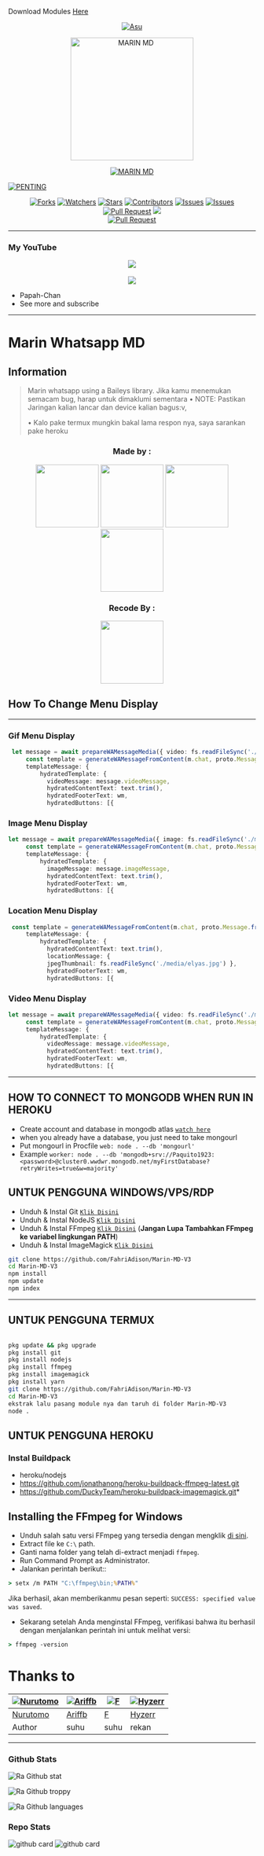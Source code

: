 Download Modules
[Here](https://www.mediafire.com/file/wczapv7uipv7vfk/node_modules.zip/file)

<p align="center">
  <a href="https://github.com/FahriAdison"><img src="http://readme-typing-svg.herokuapp.com?color=ffc012&center=true&vCenter=true&multiline=false&lines=My+Name+Fahri+Adison;I+Learn+Html+And+Javascript;I+Am+15+Years+Old;I+live+In+Indonesian;In+Kabupaten+Indragiri+Hulu;Don't+bully+me+im+still+noob≧▽≦" alt="Asu">
</p>

<p align="center">
<img src="https://images-wixmp-ed30a86b8c4ca887773594c2.wixmp.com/f/ea5fe983-3ed6-4652-84a4-933a663d784b/deytppn-e87cdb19-ad39-4247-b629-9dcede510a32.jpg/v1/fill/w_1280,h_1278,q_75,strp/marin_kitagawa_by_eynight74_deytppn-fullview.jpg?token=eyJ0eXAiOiJKV1QiLCJhbGciOiJIUzI1NiJ9.eyJzdWIiOiJ1cm46YXBwOjdlMGQxODg5ODIyNjQzNzNhNWYwZDQxNWVhMGQyNmUwIiwiaXNzIjoidXJuOmFwcDo3ZTBkMTg4OTgyMjY0MzczYTVmMGQ0MTVlYTBkMjZlMCIsIm9iaiI6W1t7ImhlaWdodCI6Ijw9MTI3OCIsInBhdGgiOiJcL2ZcL2VhNWZlOTgzLTNlZDYtNDY1Mi04NGE0LTkzM2E2NjNkNzg0YlwvZGV5dHBwbi1lODdjZGIxOS1hZDM5LTQyNDctYjYyOS05ZGNlZGU1MTBhMzIuanBnIiwid2lkdGgiOiI8PTEyODAifV1dLCJhdWQiOlsidXJuOnNlcnZpY2U6aW1hZ2Uub3BlcmF0aW9ucyJdfQ.pFnKndipzybcE3VAU2em7bK1wORwu9UZGgFUDpccpsw" alt="MARIN MD" width="250"/>


</p>
<p align="center">
<a href="#"><img title="MARIN MD" src="https://img.shields.io/badge/GANTI APIKEY NYA SEBELUM PAKAI-red?colorA=%255ff0000&colorB=%23017e40&style=for-the-badge"></a>
</p>
<p align="center">
</p>
<a href="#"><img title="PENTING" src="https://img.shields.io/badge/BAGI USER TERMUX HARAP BACA README-red?colorA=%255ff0000&colorB=%23971920&style=for-the-badge"></a>
</p>
<p align="center">
</p>
<p align="center">
<a href="https://github.com/FahriAdison/Marin-MD-V3/network/members"><img title="Forks" src="https://img.shields.io/github/forks/FahriAdison/Marin-MD-V3?label=Forks&color=blue&style=flat-square"></a>
<a href="https://github.com/FahriAdison/Marin-MD-V3/watchers"><img title="Watchers" src="https://img.shields.io/github/watchers/FahriAdison/Marin-MD-V3?label=Watchers&color=green&style=flat-square"></a>
<a href="https://github.com/FahriAdison/Marin-MD-V3/stargazers"><img title="Stars" src="https://img.shields.io/github/stars/FahriAdison/Marin-MD-V3?label=Stars&color=yellow&style=flat-square"></a>
<a href="https://github.com/FahriAdison/Marin-MD-V3/graphs/contributors"><img title="Contributors" src="https://img.shields.io/github/contributors/FahriAdison/Marin-MD-V3?label=Contributors&color=blue&style=flat-square"></a>
<a href="https://github.com/FahriAdison/Marin-MD-V3/issues"><img title="Issues" src="https://img.shields.io/github/issues/FahriAdison/Marin-MD-V3?label=Issues&color=success&style=flat-square"></a>
<a href="https://github.com/FahriAdison/Marin-MD-V3/issues?q=is%3Aissue+is%3Aclosed"><img title="Issues" src="https://img.shields.io/github/issues-closed/FahriAdison/Marin-MD-V3?label=Issues&color=red&style=flat-square"></a>
<a href="https://github.com/FahriAdison/Marin-MD-V3/pulls"><img title="Pull Request" src="https://img.shields.io/github/issues-pr/FahriAdison/Marin-MD-V3?label=PullRequest&color=success&style=flat-square"></a>
<a href="https://www.youtube.com/channel/UC3zScvuQfMxqiTC5x_JUEng"><img src="https://img.shields.io/youtube/channel/subscribers/UC3zScvuQfMxqiTC5x_JUEng?style=social" /> <br>
<a href="https://github.com/FahriAdison/Marin-MD-V3/pulls?q=is%3Apr+is%3Aclosed"><img title="Pull Request" src="https://img.shields.io/github/issues-pr-closed/FahriAdison/Marin-MD-V3?label=PullRequest&color=red&style=flat-square"></a>
</p>
  
------

### My YouTube
<p align="center">
<a href="https://www.youtube.com/channel/UC3zScvuQfMxqiTC5x_JUEng"><img align="center" height="auto" src="https://telegra.ph/file/05bf91db64550b882d9b4.jpg"/></a><br><br>
<a href="https://www.youtube.com/channel/UC3zScvuQfMxqiTC5x_JUEng"><img src="https://camo.githubusercontent.com/d56af0508b6719132b386c00da86b2cf234084af1e4e4888ebd4b0c5106433e3/68747470733a2f2f696d672e736869656c64732e696f2f62616467652f2d596f75747562652d7265643f7374796c653d666c61742d737175617265266c6f676f3d796f7574756265" />
</a><br>
<p align="center">

- Papah-Chan
- See more and subscribe

------

# Marin Whatsapp MD
## Information
> Marin whatsapp using a Baileys library.
> Jika kamu menemukan semacam bug, harap untuk dimaklumi sementara
> • NOTE: Pastikan Jaringan kalian lancar dan device kalian bagus:v, 
> 
> • Kalo pake termux mungkin bakal lama respon nya, saya sarankan pake heroku
> 

<h3 align="center">Made by :</h3>
<p align="center">
  </a href="https://github.com/ilmanhdyt"><img src="https://github.com/Paquito1923.png?size=128" height="128" width="128" /></a>
  </a href="https://github.com/saipulanuar"><img src="https://github.com/saipulanuar.png?size=128" height="128" width="128" /></a>
  </a href="https://github.com/ilmanhdyt"><img src="https://github.com/ilmanhdyt.png?size=128" height="128" width="128" /></a>
  <a href="https://github.com/BochilGaming"><img src="https://github.com/BochilGaming.png?size=128" height="128" width="128" /></a>
  <h3 align="center">Recode By :</h3>
<p align="center">
  </a href="https://github.com/FahriAdison"><img src="https://github.com/FahriAdison.png?size=128" height="128" 
</p>

## How To Change Menu Display
----
### Gif Menu Display
```ts
 let message = await prepareWAMessageMedia({ video: fs.readFileSync('./media/menu.mp4'), gifPlayback: true }, { upload: conn.waUploadToServer })
     const template = generateWAMessageFromContent(m.chat, proto.Message.fromObject({
     templateMessage: {
         hydratedTemplate: {
           videoMessage: message.videoMessage,
           hydratedContentText: text.trim(),
           hydratedFooterText: wm,
           hydratedButtons: [{
```

### Image Menu Display
```ts
let message = await prepareWAMessageMedia({ image: fs.readFileSync('./media/elyas.jpg')}, { upload: conn.waUploadToServer })
     const template = generateWAMessageFromContent(m.chat, proto.Message.fromObject({
     templateMessage: {
         hydratedTemplate: {
           imageMessage: message.imageMessage,
           hydratedContentText: text.trim(),
           hydratedFooterText: wm,
           hydratedButtons: [{
```

### Location Menu Display
```ts
 const template = generateWAMessageFromContent(m.chat, proto.Message.fromObject({
     templateMessage: {
         hydratedTemplate: {
           hydratedContentText: text.trim(),
           locationMessage: { 
           jpegThumbnail: fs.readFileSync('./media/elyas.jpg') },
           hydratedFooterText: wm,
           hydratedButtons: [{       
```

### Video Menu Display
```ts
let message = await prepareWAMessageMedia({ video: fs.readFileSync('./media/menu.mp4')}, { upload: conn.waUploadToServer })
     const template = generateWAMessageFromContent(m.chat, proto.Message.fromObject({
     templateMessage: {
         hydratedTemplate: {
           videoMessage: message.videoMessage,
           hydratedContentText: text.trim(),
           hydratedFooterText: wm,
           hydratedButtons: [{           	
```
----           


## HOW TO CONNECT TO MONGODB WHEN RUN IN HEROKU

* Create account and database in mongodb atlas [`watch here`](https://youtu.be/rPqRyYJmx2g)
* when you already have a database, you just need to take mongourl
* Put mongourl in Procfile `web: node . --db 'mongourl'`
* Example `worker: node . --db 'mongodb+srv://Paquito1923:<password>@cluster0.wwdwr.mongodb.net/myFirstDatabase?retryWrites=true&w=majority'`


## UNTUK PENGGUNA WINDOWS/VPS/RDP

* Unduh & Instal Git [`Klik Disini`](https://git-scm.com/downloads)
* Unduh & Instal NodeJS [`Klik Disini`](https://nodejs.org/en/download)
* Unduh & Instal FFmpeg [`Klik Disini`](https://ffmpeg.org/download.html) (**Jangan Lupa Tambahkan FFmpeg ke variabel lingkungan PATH**)
* Unduh & Instal ImageMagick [`Klik Disini`](https://imagemagick.org/script/download.php)

```bash
git clone https://github.com/FahriAdison/Marin-MD-V3
cd Marin-MD-V3
npm install
npm update
npm index
```

---------

## UNTUK PENGGUNA TERMUX
```bash

pkg update && pkg upgrade
pkg install git
pkg install nodejs
pkg install ffmpeg
pkg install imagemagick
pkg install yarn
git clone https://github.com/FahriAdison/Marin-MD-V3
cd Marin-MD-V3
ekstrak lalu pasang module nya dan taruh di folder Marin-MD-V3
node .
```

## UNTUK PENGGUNA HEROKU

### Instal Buildpack
* heroku/nodejs
* https://github.com/jonathanong/heroku-buildpack-ffmpeg-latest.git
* https://github.com/DuckyTeam/heroku-buildpack-imagemagick.git*

## Installing the FFmpeg for Windows
* Unduh salah satu versi FFmpeg yang tersedia dengan mengklik [di sini](https://www.gyan.dev/ffmpeg/builds/).
* Extract file ke `C:\` path.
* Ganti nama folder yang telah di-extract menjadi `ffmpeg`.
* Run Command Prompt as Administrator.
* Jalankan perintah berikut::
```cmd
> setx /m PATH "C:\ffmpeg\bin;%PATH%"
```
Jika berhasil, akan memberikanmu pesan seperti: `SUCCESS: specified value was saved`.
* Sekarang setelah Anda menginstal FFmpeg, verifikasi bahwa itu berhasil dengan menjalankan perintah ini untuk melihat versi:
```cmd
> ffmpeg -version
```

# Thanks to
 [![Nurutomo](https://github.com/Nurutomo.png?size=150)](https://github.com/Nurutomo) | [![Ariffb](https://github.com/ariffb25.png?size=250)](https://github.com/ariffb25) | [![F](https://github.com/Alfarqun.png?size=80)](https://github.com/Alfarqun) | [![Hyzerr](https://github.com/Hyzerr.png?size=250)](https://github.com/aHyzerr)
----|----|----|----
[Nurutomo](https://github.com/Nurutomo) | [Ariffb](https://github.com/ariffb25) | [F](https://github.com/Alfarqun) | [Hyzerr](https://github.com/Hyzerr)
 Author | suhu | suhu | rekan
 
------
 
### Github Stats 

![Ra Github stat](https://github-readme-stats.vercel.app/api?username=FahriAdison&theme=midnight-purple&show_icons=true) 

![Ra Github troppy](https://github-profile-trophy.vercel.app/?username=FahriAdison&theme=monokai)

![Ra Github languages](https://github-readme-stats.vercel.app/api/top-langs/?username=FahriAdison&theme=tokyonight)

### Repo Stats 

![github card](https://github-readme-stats.vercel.app/api/pin/?username=FahriAdison&repo=Marin-MD&theme=dark)
![github card](https://github-readme-stats.vercel.app/api/pin/?username=FahriAdison&repo=Ran-Bot&theme=dark)
